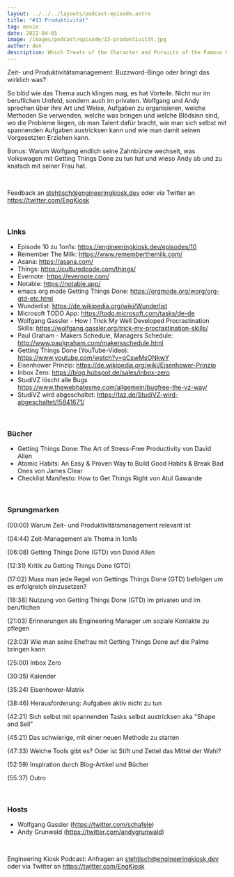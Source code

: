 ```yaml
---
layout: ../../../layouts/podcast-episode.astro
title: "#13 Produktivität"
tag: movie
date: 2022-04-05
image: /images/podcast/episode/13-produktivität.jpg
author: don
description: Which Treats of the Character and Pursuits of the Famous Gentleman Don Quixote of La Mancha
---
```


<p>Zeit- und Produktivitätsmanagement: Buzzword-Bingo oder bringt das wirklich was?</p><p>So blöd wie das Thema auch klingen mag, es hat Vorteile. Nicht nur im beruflichen Umfeld, sondern auch im privaten. Wolfgang und Andy sprechen über Ihre Art und Weise, Aufgaben zu organisieren, welche Methoden Sie verwenden, welche was bringen und welche Blödsinn sind, wo die Probleme liegen, ob man Talent dafür bracht, wie man sich selbst mit spannenden Aufgaben austricksen kann und wie man damit seinen Vorgesetzten Erziehen kann.</p><p>Bonus: Warum Wolfgang endlich seine Zahnbürste wechselt, was Volkswagen mit Getting Things Done zu tun hat und wieso Andy ab und zu knatsch mit seiner Frau hat.</p><p><br></p><p>Feedback an <a href="mailto:stehtisch@engineeringkiosk.dev" rel="nofollow">stehtisch@engineeringkiosk.dev</a> oder via Twitter an <a href="https://twitter.com/EngKiosk" rel="nofollow">https://twitter.com/EngKiosk</a></p><p><br></p><h3>Links</h3><ul><li>Episode 10 zu 1on1s: <a href="https://engineeringkiosk.dev/episodes/10" rel="nofollow">https://engineeringkiosk.dev/episodes/10</a></li><li>Remember The Milk: <a href="https://www.rememberthemilk.com/" rel="nofollow">https://www.rememberthemilk.com/</a></li><li>Asana: <a href="https://asana.com/" rel="nofollow">https://asana.com/</a></li><li>Things: <a href="https://culturedcode.com/things/" rel="nofollow">https://culturedcode.com/things/</a></li><li>Evernote: <a href="https://evernote.com/" rel="nofollow">https://evernote.com/</a></li><li>Notable: <a href="https://notable.app/" rel="nofollow">https://notable.app/</a></li><li>emacs org mode Getting Things Done: <a href="https://orgmode.org/worg/org-gtd-etc.html" rel="nofollow">https://orgmode.org/worg/org-gtd-etc.html</a></li><li>Wunderlist: <a href="https://de.wikipedia.org/wiki/Wunderlist" rel="nofollow">https://de.wikipedia.org/wiki/Wunderlist</a></li><li>Microsoft TODO App: <a href="https://todo.microsoft.com/tasks/de-de" rel="nofollow">https://todo.microsoft.com/tasks/de-de</a></li><li>Wolfgang Gassler - How I Trick My Well Developed Procrastination Skills: <a href="https://wolfgang.gassler.org/trick-my-procrastination-skills/" rel="nofollow">https://wolfgang.gassler.org/trick-my-procrastination-skills/</a></li><li>Paul Graham - Makers Schedule, Managers Schedule: <a href="http://www.paulgraham.com/makersschedule.html" rel="nofollow">http://www.paulgraham.com/makersschedule.html</a></li><li>Getting Things Done (YouTube-Video): <a href="https://www.youtube.com/watch?v=gCswMsONkwY" rel="nofollow">https://www.youtube.com/watch?v=gCswMsONkwY</a></li><li>Eisenhower Prinzip: <a href="https://de.wikipedia.org/wiki/Eisenhower-Prinzip" rel="nofollow">https://de.wikipedia.org/wiki/Eisenhower-Prinzip</a></li><li>Inbox Zero: <a href="https://blog.hubspot.de/sales/inbox-zero" rel="nofollow">https://blog.hubspot.de/sales/inbox-zero</a></li><li>StudiVZ löscht alle Bugs <a href="https://www.thewebhatesme.com/allgemein/bugfree-the-vz-way/" rel="nofollow">https://www.thewebhatesme.com/allgemein/bugfree-the-vz-way/</a>  </li><li>StudiVZ wird abgeschaltet: <a href="https://taz.de/StudiVZ-wird-abgeschaltet/!5841671/" rel="nofollow">https://taz.de/StudiVZ-wird-abgeschaltet/!5841671/</a></li></ul><p><br></p><h3>Bücher</h3><ul><li>Getting Things Done: The Art of Stress-Free Productivity von David Allen</li><li>Atomic Habits: An Easy &amp; Proven Way to Build Good Habits &amp; Break Bad Ones von James Clear</li><li>Checklist Manifesto: How to Get Things Right von Atul Gawande</li></ul><p><br></p><h3>Sprungmarken</h3><p>(00:00) Warum Zeit- und Produktivitätsmanagement relevant ist</p><p>(04:44) Zeit-Management als Thema in 1on1s</p><p>(06:08) Getting Things Done (GTD) von David Allen</p><p>(12:31) Kritik zu Getting Things Done (GTD)</p><p>(17:02) Muss man jede Regel von Gettings Things Done (GTD) befolgen um es erfolgreich einzusetzen?</p><p>(18:38) Nutzung von Getting Things Done (GTD) im privaten und im beruflichen</p><p>(21:03) Erinnerungen als Engineering Manager um soziale Kontakte zu pflegen</p><p>(23:03) Wie man seine Ehefrau mit Getting Things Done auf die Palme bringen kann</p><p>(25:00) Inbox Zero</p><p>(30:35) Kalender</p><p>(35:24) Eisenhower-Matrix</p><p>(38:46) Herausforderung: Aufgaben aktiv nicht zu tun</p><p>(42:21) Sich selbst mit spannenden Tasks selbst austricksen aka &#34;Shape and Sell&#34;</p><p>(45:21) Das schwierige, mit einer neuen Methode zu starten</p><p>(47:33) Welche Tools gibt es? Oder ist Stift und Zettel das Mittel der Wahl?</p><p>(52:59) Inspiration durch Blog-Artikel und Bücher</p><p>(55:37) Outro</p><p><br></p><h3>Hosts</h3><ul><li>Wolfgang Gassler (<a href="https://twitter.com/schafele" rel="nofollow">https://twitter.com/schafele</a>)</li><li>Andy Grunwald (<a href="https://twitter.com/andygrunwald" rel="nofollow">https://twitter.com/andygrunwald</a>)</li></ul><p><br></p><p>Engineering Kiosk Podcast: Anfragen an <a href="http://stehtisch@engineeringkiosk.dev" rel="nofollow">stehtisch@engineeringkiosk.dev</a> oder via Twitter an <a href="https://twitter.com/EngKiosk" rel="nofollow">https://twitter.com/EngKiosk</a></p>